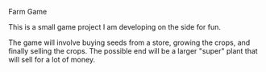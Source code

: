 Farm Game

This is a small game project I am developing on the side for fun.

The game will involve buying seeds from a store, growing the crops, and finally selling the crops. The possible end will be a larger "super" plant that will sell for a lot of money.
